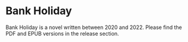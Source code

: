 # Bank Holiday

Bank Holiday is a novel written between 2020 and 2022. Please find the PDF and EPUB versions in the release section.
